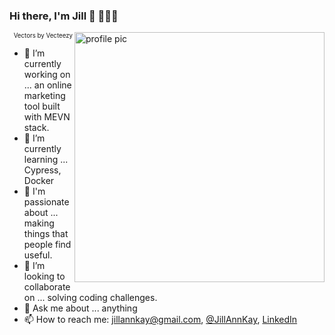 ### Hi there, I'm Jill 👋 👩🏻‍💻
<img src="https://user-images.githubusercontent.com/60620619/105161489-b7bb2900-5b11-11eb-83cb-4056be0a5f07.png" alt="profile pic" width="400" align="right" />
<div dir="rtl">
  <sub><sup>Vectors by Vecteezy</sup></sub>
</div>

- 🔭 I’m currently working on ... an online marketing tool built with MEVN stack.
- 🌱 I’m currently learning ... Cypress, Docker
- 💜 I'm passionate about ... making things that people find useful.
- 👯 I’m looking to collaborate on ... solving coding challenges.
- 💬 Ask me about ... anything
- 📫 How to reach me: jillannkay@gmail.com, [@JillAnnKay](https://twitter.com/JillAnnKay), [LinkedIn](https://www.linkedin.com/in/jill-ann-kay/)
